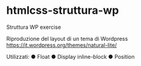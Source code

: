 # htmlcss-struttura-wp

Struttura WP exercise

Riproduzione del layout di un tema di Wordpress https://it.wordpress.org/themes/natural-lite/

Utilizzati: ● Float 
            ● Display inline-block
            ● Position
